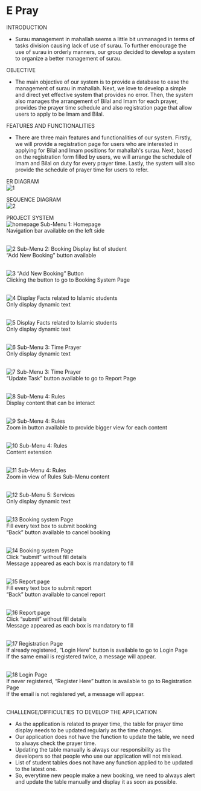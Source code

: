 
# E Pray

INTRODUCTION 
- Surau management in mahallah seems a little bit unmanaged in terms of tasks division causing lack of use of surau. To further encourage the use of surau in orderly manners, our group decided to develop a system to organize a better management of surau. 

OBJECTIVE 
- The main objective of our system is to provide a database to ease the management of surau in mahallah. Next, we love to develop a simple and direct yet effective system that provides no error. Then, the system also manages the arrangement of Bilal and Imam for each prayer, provides the prayer time schedule and also registration page that allow users to apply to be Imam and Bilal.

FEATURES AND FUNCTIONALITIES 
- There are three main features and functionalities of our system. Firstly, we will provide a registration page for users who are interested in applying for Bilal and Imam positions for mahallah's surau. Next, based on the registration form filled by users, we will arrange the schedule of Imam and Bilal on duty for every prayer time. Lastly, the system will also provide the schedule of prayer time for users to refer.

ER DIAGRAM<br>
![1](https://user-images.githubusercontent.com/121501013/214757781-192d69b9-5b98-4b26-8028-05e892baee74.jpeg)<br>

SEQUENCE DIAGRAM<br>
![2](https://user-images.githubusercontent.com/121501013/214757855-fb165b0d-5610-40c2-8659-39fab53aacca.jpeg)<br>

PROJECT SYSTEM<br>
![homepage](https://user-images.githubusercontent.com/121501013/214757937-848f72e1-28e8-498f-abbd-8e93b1ce938d.jpg)
Sub-Menu 1: Homepage<br> 
Navigation bar available on the left side<br><br>

![2](https://user-images.githubusercontent.com/121501013/214758021-cae114b4-3beb-4719-afc4-3611fa60691a.jpg)
Sub-Menu 2: Booking 
Display list of student 
<br> “Add New Booking” button available<br><br>

![3](https://user-images.githubusercontent.com/121501013/214758089-0f233367-d42f-420d-863e-0668a9c73788.jpg)
“Add New Booking” Button
<br> Clicking the button to go to Booking System Page<br><br>

![4](https://user-images.githubusercontent.com/121501013/214758173-66fa045a-c1bf-421b-9da0-78bb04836bf5.jpg)
Display Facts related to Islamic students 
<br> Only display dynamic text<br><br>

![5](https://user-images.githubusercontent.com/121501013/214758195-33a84760-fd23-45ef-9280-5286dfd010aa.jpg)
Display Facts related to Islamic students
<br> Only display dynamic text<br><br>

![6](https://user-images.githubusercontent.com/121501013/214758201-c0aaec00-b506-4df2-b491-f9a254bc5d48.jpg)
Sub-Menu 3: Time Prayer
<br> Only display dynamic text <br><br>

![7](https://user-images.githubusercontent.com/121501013/214758258-e7022cb2-8faa-4158-bbcc-294214ce65f2.jpg)
Sub-Menu 3: Time Prayer 
<br> “Update Task” button available to go to Report Page<br><br>

![8](https://user-images.githubusercontent.com/121501013/214758262-f5de5ba9-b212-4c18-b827-0a70df4c75d2.jpg)
Sub-Menu 4: Rules
<br> Display content that can be interact<br><br>

![9](https://user-images.githubusercontent.com/121501013/214758267-1dfefbd0-4c2d-4516-bd57-7b3985e38874.jpg)
Sub-Menu 4: Rules
<br> Zoom in button available to provide bigger view for each content<br><br>

![10](https://user-images.githubusercontent.com/121501013/214758272-2481701c-b93d-4d5e-a081-9d4e9d224c18.jpg)
Sub-Menu 4: Rules
<br> Content extension<br><br>

![11](https://user-images.githubusercontent.com/121501013/214758284-ad6f254a-553d-473a-8b94-4e439c71922f.jpg)
Sub-Menu 4: Rules 
<br> Zoom in view of Rules Sub-Menu content<br><br>

![12](https://user-images.githubusercontent.com/121501013/214758297-44633d79-619d-4740-b3b6-7f43a1ed29d6.jpg)
Sub-Menu 5: Services
<br> Only display dynamic text <br><br>

![13](https://user-images.githubusercontent.com/121501013/214758312-8b3bb0ad-805e-4ef8-b67c-f628909debbd.jpg)
Booking system Page 
<br> Fill every text box to submit booking
<br> “Back” button available to cancel booking<br><br>

![14](https://user-images.githubusercontent.com/121501013/214758324-cf6073b5-f252-471b-a7d8-874197c7c685.jpg)
Booking system Page
<br> Click “submit” without fill details
<br> Message appeared as each box is mandatory to fill<br><br>

![15](https://user-images.githubusercontent.com/121501013/214758338-4ca5d1dd-29e3-4f28-a050-4f9f7f3f439f.jpg)
Report page
<br> Fill every text box to submit report
<br> “Back” button available to cancel report<br><br>

![16](https://user-images.githubusercontent.com/121501013/214758363-9594786a-1420-4a70-bdf9-39eaa41de00b.jpg)
Report page
<br> Click “submit” without fill details
<br> Message appeared as each box is mandatory to fill<br><br>

![17](https://user-images.githubusercontent.com/121501013/214758373-b2c9c182-4382-4197-b80a-1f00de698e65.jpg)
Registration Page
<br> If already registered, “Login Here” button is available to go to Login Page
<br> If the same email is registered twice, a message will appear.<br><br>

![18](https://user-images.githubusercontent.com/121501013/214758393-d6e4f6bb-0b5c-4ff5-a409-8b43d69536ba.jpg)
Login Page
<br> If never registered, “Register Here” button is available to go to Registration Page
<br> If the email is not registered yet, a message will appear.<br><br>

CHALLENGE/DIFFICULTIES TO DEVELOP THE APPLICATION
- As the application is related to prayer time, the table for prayer time display needs to be updated regularly as the time changes. 
- Our application does not have the function to update the table, we need to always check the prayer time. 
- Updating the table manually is always our responsibility as the developers so that people who use our application will not mislead. 
- List of student tables does not have any function applied to be updated to the latest one. 
- So, everytime new people make a new booking, we need to always alert and update the table manually and display it as soon as possible. 




